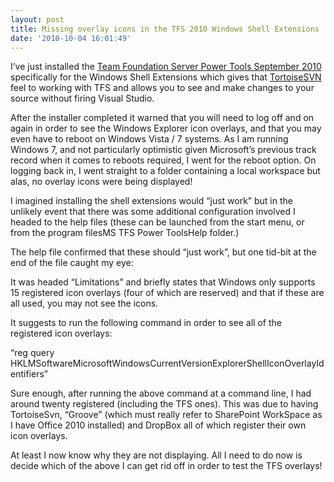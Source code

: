 ```yaml
---
layout: post
title: Missing overlay icons in the TFS 2010 Windows Shell Extensions
date: '2010-10-04 16:01:49'
---
```


<p>I’ve just installed the <a href="http://visualstudiogallery.msdn.microsoft.com/en-us/c255a1e4-04ba-4f68-8f4e-cd473d6b971f">Team Foundation Server Power Tools September 2010</a> specifically for the Windows Shell Extensions which gives that <a href="http://tortoisesvn.tigris.org/">TortoiseSVN</a> feel to working with TFS and allows you to see and make changes to your source without firing Visual Studio.</p>  <p>After the installer completed it warned that you will need to log off and on again in order to see the Windows Explorer icon overlays, and that you may even have to reboot on Windows Vista / 7 systems. As I am running Windows 7, and not particularly optimistic given Microsoft’s previous track record when it comes to reboots required, I went for the reboot option. On logging back in, I went straight to a folder containing a local workspace but alas, no overlay icons were being displayed!</p>  <p>I imagined installing the shell extensions would “just work” but in the unlikely event that there was some additional configuration involved I headed to the help files (these can be launched from the start menu, or from the program filesMS TFS Power ToolsHelp folder.)</p>  <p>The help file confirmed that these should “just work”, but one tid-bit at the end of the file caught my eye:</p>  <p>It was headed “Limitations” and briefly states that Windows only supports 15 registered icon overlays (four of which are reserved) and that if these are all used, you may not see the icons.</p>  <p>It suggests to run the following command in order to see all of the registered icon overlays:</p>  <p>“reg query HKLMSoftwareMicrosoftWindowsCurrentVersionExplorerShellIconOverlayIdentifiers”</p>  <p>Sure enough, after running the above command at a command line, I had around twenty registered (including the TFS ones). This was due to having TortoiseSvn, “Groove” (which must really refer to SharePoint WorkSpace as I have Office 2010 installed) and DropBox all of which register their own icon overlays.</p>  <p>At least I now know why they are not displaying. All I need to do now is decide which of the above I can get rid off in order to test the TFS overlays!</p>